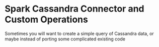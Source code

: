 # Spark Cassandra Connector and Custom Operations

Sometimes you will want to create a simple query of Cassandra data, or maybe instead of porting some complicated existing code
